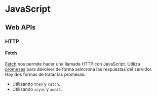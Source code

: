 # JavaScript
## Web APIs
### HTTP
#### Fetch

[Fetch](https://developer.mozilla.org/en-US/docs/Web/API/fetch) nos permite hacer una llamada HTTP con JavaScript. Utiliza [promesas](https://developer.mozilla.org/en-US/docs/Web/JavaScript/Reference/Global_Objects/Promise) para devolver de forma asíncrona las respuestas del servidor. Hay dos formas de tratar las promesas:

- Utilizando `then` y `catch`.
- Utilizando `async` y `await`.